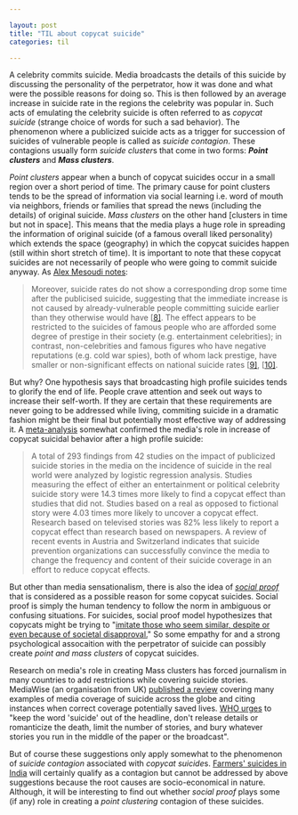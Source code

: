 ```yaml
---

layout: post
title: "TIL about copycat suicide"
categories: til

---
```


A celebrity commits suicide. Media broadcasts the details of this suicide by discussing the personality of the perpetrator,  how it was done and what were the possible reasons for doing so. This is then followed by an average increase in suicide rate in the regions the celebrity was popular in. Such acts of emulating the celebrity suicide is often referred to as *copycat suicide* (strange choice of words for such a sad behavior). The phenomenon where a publicized suicide acts as a trigger for succession of suicides of vulnerable people is called as *suicide contagion*. These contagions usually form *suicide cluster*s that come in two forms:         ***Point clusters*** and ***Mass clusters***. 

*Point clusters* appear when a bunch of copycat suicides occur in a small region over a short period of time. The primary cause for point clusters tends to be the spread of information via social learning i.e. word of mouth via neighbors, friends or  families that spread the news (including the details) of original suicide. *Mass clusters* on the other hand [clusters in time but not in space]. This means that the media plays a huge role in spreading the information of original suicide (of a famous overall liked personality) which extends the space (geography) in which the copycat suicides happen (still within short stretch of time). It is important to note that these copycat suicides are not necessarily of people who were going to commit suicide anyway. As [Alex Mesoudi notes](http://journals.plos.org/plosone/article?id=10.1371/journal.pone.0007252):

> Moreover, suicide rates do not show a corresponding drop some time after the publicised suicide, suggesting that the immediate increase is not caused by already-vulnerable people committing suicide earlier than they otherwise would have [[8\]](http://journals.plos.org/plosone/article?id=10.1371/journal.pone.0007252#pone.0007252-Phillips1). The effect appears to be restricted to the suicides of famous people who are afforded some degree of prestige in their society (e.g. entertainment celebrities); in contrast, non-celebrities and famous figures who have negative reputations (e.g. cold war spies), both of whom lack prestige, have smaller or non-significant effects on national suicide rates [[9\]](http://journals.plos.org/plosone/article?id=10.1371/journal.pone.0007252#pone.0007252-Stack3), [[10\]](http://journals.plos.org/plosone/article?id=10.1371/journal.pone.0007252#pone.0007252-Stack4).

But why? One hypothesis says that broadcasting high profile suicides tends to glorify the end of life. People crave attention and seek out ways to increase their self-worth. If they are certain that these requirements are never going to be addressed while living, commiting suicide in a dramatic fashion might be their final but potentially most effective way of addressing it. A [meta-analysis](https://www.ncbi.nlm.nih.gov/pmc/articles/PMC1765497/) somewhat confirmed the media's role in increase of copycat suicidal behavior after a high profile suicide: 

> A total of 293 findings from 42 studies on the impact of publicized suicide stories in the media on the incidence of suicide in the real world were analyzed by logistic regression analysis. Studies measuring the effect of either an entertainment or political celebrity suicide story were 14.3 times more likely to find a copycat effect than studies that did not. Studies based on a real as opposed to fictional story were 4.03 times more likely to uncover a copycat effect. Research based on televised stories was 82% less likely to report a copycat effect than research based on newspapers. A review of recent events in Austria and Switzerland indicates that suicide prevention organizations can successfully convince the media to change the frequency and content of their suicide coverage in an effort to reduce copycat effects.

But other than media sensationalism, there is also the idea of [*social proof*](https://en.wikipedia.org/wiki/Social_proof) that is considered as a possible reason for some copycat suicides. Social proof is simply the human tendency to follow the norm in ambiguous or confusing situations. For suicides, social proof model hypothesizes that copycats might be trying to "[imitate those who seem similar, despite or even because of societal disapproval.](https://en.wikipedia.org/wiki/Copycat_suicide#Social_proof_model)" So some empathy for and a strong psychological assocaition with the perpetrator of suicide can possibly create *point and mass clusters* of copycat suicides. 

Research on media's role in creating Mass clusters has forced journalism in many countries to add restrictions while covering suicide stories. MediaWise (an organisation from UK) [published a review](https://web.archive.org/web/20070614001050/http://www.mediawise.org.uk/files/uploaded/Covering%20Suicide%20Worldwide.pdf) covering many examples of media coverage of suicide across the globe and citing instances when correct coverage potentially saved lives. [WHO urges](http://www.who.int/mental_health/prevention/suicide/resource_media.pdf) to "keep the word 'suicide' out of the headline, don't release details or romanticize the death, limit the number of stories, and bury whatever stories you run in the middle of the paper or the broadcast". 

But of course these suggestions only apply somewhat to the phenomenon of *suicide contagion* associated with *copycat suicide*s. [Farmers' suicides in India](https://en.wikipedia.org/wiki/Farmers%27_suicides_in_India) will certainly qualify as a contagion but cannot be addressed by above suggestions because the root causes are socio-economical in nature. Although, it will be interesting to find out whether *social proof* plays some (if any) role in creating a *point clustering* contagion of these suicides. 